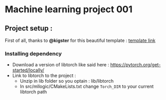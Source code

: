 # Machine learning project 001

## Project setup :

First of all, thanks to **@kigster** for this beautiful template : 
[template link](https://github.com/kigster/cmake-project-template) 

### Installing dependency 

- Download a version of libtorch like said here : https://pytorch.org/get-started/locally/
- Link to libtorch to the project : 
  - Unzip in lib folder so you optain : lib/libtorch
  - In src/mllogic/CMakeLists.txt change `Torch_DIR` to your current libtorch path
